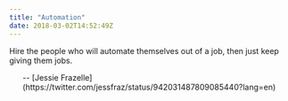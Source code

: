 ```yaml
---
title: "Automation"
date: 2018-03-02T14:52:49Z
---
```


Hire the people who will automate themselves out of a job, then just keep giving them jobs.
<ul>
-- [Jessie Frazelle](https://twitter.com/jessfraz/status/942031487809085440?lang=en)
</ul>
